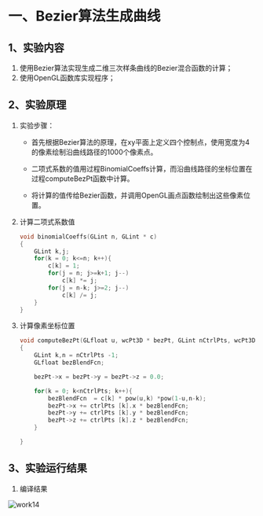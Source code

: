 # 一、Bezier算法生成曲线

## 1、实验内容

1. 使用Bezier算法实现生成二维三次样条曲线的Bezier混合函数的计算；
2. 使用OpenGL函数库实现程序；

## 2、实验原理

1. 实验步骤：

   - 首先根据Bezier算法的原理，在xy平面上定义四个控制点，使用宽度为4的像素绘制沿曲线路径的1000个像素点。

   - 二项式系数的值用过程BinomialCoeffs计算，而沿曲线路径的坐标位置在过程computeBezPt函数中计算。

   - 将计算的值传给Bezier函数，并调用OpenGL画点函数绘制出这些像素位置。

     

2. 计算二项式系数值

   ```c++
   void binomialCoeffs(GLint n, GLint * c)
   {
       GLint k,j;
       for(k = 0; k<=n; k++){
           c[k] = 1;
           for(j = n; j>=k+1; j--)
               c[k] *= j;
           for(j = n-k; j>=2; j--)
               c[k] /= j;
       }
   }
   ```

   

3. 计算像素坐标位置

   ```c++
   void computeBezPt(GLfloat u, wcPt3D * bezPt, GLint nCtrlPts, wcPt3D * ctrlPts, GLint * c)
   {
       GLint k,n = nCtrlPts -1;
       GLfloat bezBlendFcn;
   
       bezPt->x = bezPt->y = bezPt->z = 0.0;
   
       for(k = 0; k<nCtrlPts; k++){
           bezBlendFcn  = c[k] * pow(u,k) *pow(1-u,n-k);
           bezPt->x += ctrlPts [k].x * bezBlendFcn;
           bezPt->y += ctrlPts [k].y * bezBlendFcn;
           bezPt->z += ctrlPts [k].z * bezBlendFcn;
       }
   
   }
   ```



## 3、实验运行结果

1. 编译结果

![work14](https://user-images.githubusercontent.com/86522948/174920844-737b0edf-23eb-4197-b217-b05793698fed.png)